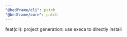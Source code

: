 ```yaml
---
"@bedframe/cli": patch
"@bedframe/core": patch
---
```


feat(cli): project generation: use execa to directly install
